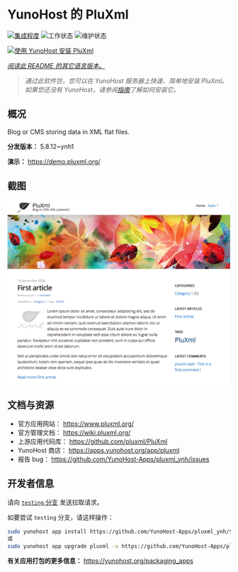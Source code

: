<!--
注意：此 README 由 <https://github.com/YunoHost/apps/tree/master/tools/readme_generator> 自动生成
请勿手动编辑。
-->

# YunoHost 的 PluXml

[![集成程度](https://dash.yunohost.org/integration/pluxml.svg)](https://dash.yunohost.org/appci/app/pluxml) ![工作状态](https://ci-apps.yunohost.org/ci/badges/pluxml.status.svg) ![维护状态](https://ci-apps.yunohost.org/ci/badges/pluxml.maintain.svg)

[![使用 YunoHost 安装 PluXml](https://install-app.yunohost.org/install-with-yunohost.svg)](https://install-app.yunohost.org/?app=pluxml)

*[阅读此 README 的其它语言版本。](./ALL_README.md)*

> *通过此软件包，您可以在 YunoHost 服务器上快速、简单地安装 PluXml。*  
> *如果您还没有 YunoHost，请参阅[指南](https://yunohost.org/install)了解如何安装它。*

## 概况

Blog or CMS storing data in XML flat files.


**分发版本：** 5.8.12~ynh1

**演示：** <https://demo.pluxml.org/>

## 截图

![PluXml 的截图](./doc/screenshots/screenshot.png)

## 文档与资源

- 官方应用网站： <https://www.pluxml.org/>
- 官方管理文档： <https://wiki.pluxml.org/>
- 上游应用代码库： <https://github.com/pluxml/PluXml>
- YunoHost 商店： <https://apps.yunohost.org/app/pluxml>
- 报告 bug： <https://github.com/YunoHost-Apps/pluxml_ynh/issues>

## 开发者信息

请向 [`testing` 分支](https://github.com/YunoHost-Apps/pluxml_ynh/tree/testing) 发送拉取请求。

如要尝试 `testing` 分支，请这样操作：

```bash
sudo yunohost app install https://github.com/YunoHost-Apps/pluxml_ynh/tree/testing --debug
或
sudo yunohost app upgrade pluxml -u https://github.com/YunoHost-Apps/pluxml_ynh/tree/testing --debug
```

**有关应用打包的更多信息：** <https://yunohost.org/packaging_apps>
